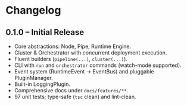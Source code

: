 # Changelog

## 0.1.0 – Initial Release

* Core abstractions: Node, Pipe, Runtime Engine.
* Cluster & Orchestrator with concurrent deployment execution.
* Fluent builders (`pipeline(...)`, `cluster(...)`).
* CLI with `run` and `orchestrator` commands (watch-mode supported).
* Event system (RuntimeEvent → EventBus) and pluggable PluginManager.
* Built-in LoggingPlugin.
* Comprehensive docs under `docs/features/**`.
* 97 unit tests; type-safe (`tsc` clean) and lint-clean. 